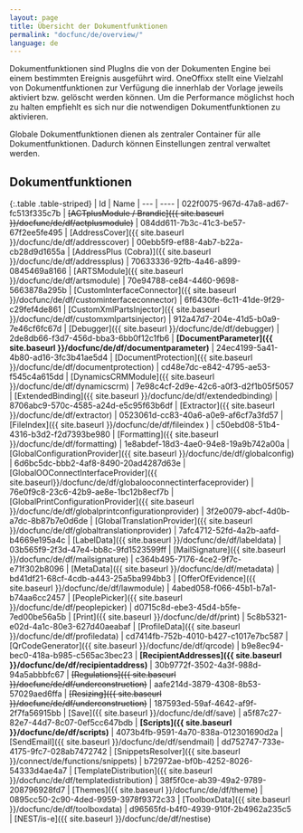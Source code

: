 ```yaml
---
layout: page
title: Übersicht der Dokumentfunktionen
permalink: "docfunc/de/overview/"
language: de
---
```


Dokumentfunktionen sind PlugIns die von der Dokumenten Engine bei einem bestimmten Ereignis ausgeführt wird. OneOffixx stellt eine Vielzahl von Dokumentfunktionen zur Verfügung die innerhlab der Vorlage jeweils aktiviert bzw. gelöscht werden können. Um die Performance möglichst hoch zu halten empfiehlt es sich nur die notwendigen Dokumentfunktionen zu aktivieren. 

Globale Dokumentfunktionen dienen als zentraler Container für alle Dokumentfunktionen. Dadurch können Einstellungen zentral verwaltet werden.

## Dokumentfunktionen 

{:.table .table-striped}
| Id  | Name 
| --- | ---- 
| 022f0075-967d-47a8-ad67-fc513f335c7b | ~~[ACTplusModule / Brandic]({{ site.baseurl }}/docfunc/de/df/actplusmodule)~~
| 084dd611-7b3c-41c3-be57-67f2ee5fe495 | [AddressCover]({{ site.baseurl }}/docfunc/de/df/addresscover)
| 00ebb5f9-ef88-4ab7-b22a-cb28d9d1655a | [AddressPlus (Cobra)]({{ site.baseurl }}/docfunc/de/df/addressplus)
| 70633336-92fb-4a46-a899-0845469a8166 | [ARTSModule]({{ site.baseurl }}/docfunc/de/df/artsmodule)
| 70e94788-ce84-4460-9698-5663878a295b | [CustomInterfaceConnector]({{ site.baseurl }}/docfunc/de/df/custominterfaceconnector)
| 6f6430fe-6c11-41de-9f29-c29fef4de861 | [CustomXmlPartsInjector]({{ site.baseurl }}/docfunc/de/df/customxmlpartsinjector)
| 912a47d7-204e-41d5-b0a9-7e46cf6fc67d | [Debugger]({{ site.baseurl }}/docfunc/de/df/debugger)
| 2de8db66-f3d7-456d-bba3-6bb0f12c1fb6 | __[DocumentParameter]({{ site.baseurl }}/docfunc/de/df/documentparameter)__
| 24ec4199-5a41-4b80-ad16-3fc3b41ae5d4 | [DocumentProtection]({{ site.baseurl }}/docfunc/de/df/documentprotection)
| cd48e7dc-e842-4795-ae53-f545c4a615dd | [DynamicsCRMModule]({{ site.baseurl }}/docfunc/de/df/dynamicscrm)
| 7e98c4cf-2d9e-42c6-a0f3-d2f1b05f5057 | [ExtendedBinding]({{ site.baseurl }}/docfunc/de/df/extendedbinding)
| 8706abc9-570c-4585-a24d-e5c95f63b6df | [Extractor]({{ site.baseurl }}/docfunc/de/df/extractor)
| 0523061d-cc83-40a6-a0e9-af6cf7a3fd57 | [FileIndex]({{ site.baseurl }}/docfunc/de/df/fileindex )
| c50ebd08-51b4-4316-b3d2-f2d7393be980 | [Formatting]({{ site.baseurl }}/docfunc/de/df/formatting)
| 1e8abdef-18d3-4ae0-94e8-19a9b742a00a | [GlobalConfigurationProvider]({{ site.baseurl }}/docfunc/de/df/globalconfig)
| 6d6bc5dc-bbb2-4af8-8490-20ad4287d63e | [GlobalOOConnectInterfaceProvider]({{ site.baseurl}}/docfunc/de/df/globalooconnectinterfaceprovider)
| 76e0f9c8-23c6-42b9-ae8e-1bc12b8ecf7b | [GlobalPrintConfigurationProvider]({{ site.baseurl }}/docfunc/de/df/globalprintconfigurationprovider)
| 3f2e0079-abcf-4d0b-a7dc-8b87b7e0d6de | [GlobalTranslationProvider]({{ site.baseurl }}/docfunc/de/df/globaltranslationprovider)
| 7afc4712-52fd-4a2b-aafd-b4669e195a4c | [LabelData]({{ site.baseurl }}/docfunc/de/df/labeldata)
| 03b565f9-2f3d-47e4-bb8c-9fd1523599ff | [MailSignature]({{ site.baseurl }}/docfunc/de/df/mailsignature)
| c364b495-7176-4ce2-9f7c-e71f302b8096 | [MetaData]({{ site.baseurl }}/docfunc/de/df/metadata)
| bd41df21-68cf-4cdb-a443-25a5ba994bb3 | [OfferOfEvidence]({{ site.baseurl }}/docfunc/de/df/lawmodule)
| 4abed058-f066-45b1-b7a1-b74aa6cc2457 | [PeoplePicker]({{ site.baseurl }}/docfunc/de/df/peoplepicker)
| d0715c8d-ebe3-45d4-b5fe-7ed00be56a5b | [Print]({{ site.baseurl }}/docfunc/de/df/print)
| 5c8b5321-e02d-4a1c-80e3-627d40aeabaf | [ProfileData]({{ site.baseurl }}/docfunc/de/df/profiledata)
| cd7414fb-752b-4010-b427-c1017e7bc587 | [QrCodeGenerator]({{ site.baseurl }}/docfunc/de/df/qrcode)
| b9e8ec94-bec0-418a-b985-c565ac3bec23 | __[RecipientAddresses]({{ site.baseurl }}/docfunc/de/df/recipientaddress)__
| 30b9772f-3502-4a3f-988d-94a5abbbfc67 | ~~[Regulations]({{ site.baseurl }}/docfunc/de/df/underconstruction)~~
| aafe214d-3879-4308-8b53-57029aed6ffa | ~~[Resizing]({{ site.baseurl }}/docfunc/de/df/underconstruction)~~
| 187593ed-59af-4642-af9f-2f7fa56915bb | [Save]({{ site.baseurl }}/docfunc/de/df/save)
| a5f87c27-82e7-44d7-8c07-0ef5cc647bdb | __[Scripts]({{ site.baseurl }}/docfunc/de/df/scripts)__
| 4073b4fb-9591-4a70-838a-012301690d2a | [SendEmail]({{ site.baseurl }}/docfunc/de/df/sendmail)
| dd752747-733e-4175-9fc7-028ab7472742 | [SnippetsResolver]({{ site.baseurl }}/connect/de/functions/snippets) 
| b72972ae-bf0b-4252-8026-54333d4ae4a7 | [TemplateDistribution]({{ site.baseurl }}/docfunc/de/df/templatedistribution)
| 38f5f0ce-ab39-49a2-9789-208796928fd7 | [Themes]({{ site.baseurl }}/docfunc/de/df/theme)
| 0895cc50-2c90-4ded-9959-3978f9372c33 | [ToolboxData]({{ site.baseurl }}/docfunc/de/df/toolboxdata)
| d96565fd-b4f0-4939-910f-2b4962a235c5 | [NEST/is-e]({{ site.baseurl }}/docfunc/de/df/nestise)
